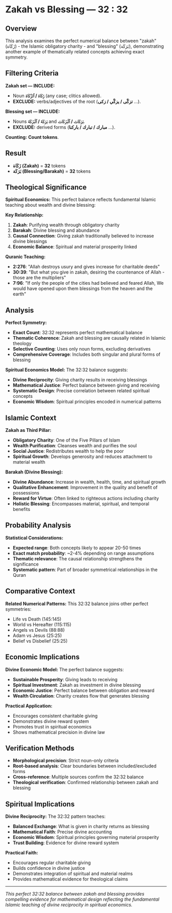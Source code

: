 # Zakah vs Blessing — **32 : 32**

## Overview

This analysis examines the perfect numerical balance between "zakah" (زَكَاة) - the Islamic obligatory charity - and "blessing" (بَرَكَة), demonstrating another example of thematically related concepts achieving exact symmetry.

## Filtering Criteria

**Zakah set — INCLUDE:**

- Noun **زَكَاة / ٱلزَّكَاة** (any case; clitics allowed).
- **EXCLUDE:** verbs/adjectives of the root (**تزكّى / يزكّي / زكى** …).

**Blessing set — INCLUDE:**

- Nouns **بَرَكَة / ٱلْبَرَكَة** and **بَرَكَات / ٱلْبَرَكَات**.
- **EXCLUDE:** derived forms (**مبارك / تبارك / باركنا** …).

**Counting:** **Count tokens**.

## Result

- **زَكَاة (Zakah)** = **32** tokens
- **بَرَكَة (Blessing/Barakah)** = **32** tokens

## Theological Significance

**Spiritual Economics:**
This perfect balance reflects fundamental Islamic teaching about wealth and divine blessing:

**Key Relationship:**

1. **Zakah**: Purifying wealth through obligatory charity
2. **Barakah**: Divine blessing and abundance
3. **Causal Connection**: Giving zakah traditionally believed to increase divine blessings
4. **Economic Balance**: Spiritual and material prosperity linked

**Quranic Teaching:**

- **2:276**: "Allah destroys usury and gives increase for charitable deeds"
- **30:39**: "But what you give in zakah, desiring the countenance of Allah - those are the multipliers"
- **7:96**: "If only the people of the cities had believed and feared Allah, We would have opened upon them blessings from the heaven and the earth"

## Analysis

**Perfect Symmetry:**

- **Exact Count**: 32:32 represents perfect mathematical balance
- **Thematic Coherence**: Zakah and blessing are causally related in Islamic theology
- **Selective Counting**: Uses only noun forms, excluding derivatives
- **Comprehensive Coverage**: Includes both singular and plural forms of blessing

**Spiritual Economics Model:**
The 32:32 balance suggests:

- **Divine Reciprocity**: Giving charity results in receiving blessings
- **Mathematical Justice**: Perfect balance between giving and receiving
- **Systematic Design**: Precise correlation between related spiritual concepts
- **Economic Wisdom**: Spiritual principles encoded in numerical patterns

## Islamic Context

**Zakah as Third Pillar:**

- **Obligatory Charity**: One of the Five Pillars of Islam
- **Wealth Purification**: Cleanses wealth and purifies the soul
- **Social Justice**: Redistributes wealth to help the poor
- **Spiritual Growth**: Develops generosity and reduces attachment to material wealth

**Barakah (Divine Blessing):**

- **Divine Abundance**: Increase in wealth, health, time, and spiritual growth
- **Qualitative Enhancement**: Improvement in the quality and benefit of possessions
- **Reward for Virtue**: Often linked to righteous actions including charity
- **Holistic Blessing**: Encompasses material, spiritual, and temporal benefits

## Probability Analysis

**Statistical Considerations:**

- **Expected range**: Both concepts likely to appear 20-50 times
- **Exact match probability**: ~2-4% depending on range assumptions
- **Thematic relevance**: The causal relationship strengthens the significance
- **Systematic pattern**: Part of broader symmetrical relationships in the Quran

## Comparative Context

**Related Numerical Patterns:**
This 32:32 balance joins other perfect symmetries:

- Life vs Death (145:145)
- World vs Hereafter (115:115)
- Angels vs Devils (88:88)
- Adam vs Jesus (25:25)
- Belief vs Disbelief (25:25)

## Economic Implications

**Divine Economic Model:**
The perfect balance suggests:

- **Sustainable Prosperity**: Giving leads to receiving
- **Spiritual Investment**: Zakah as investment in divine blessing
- **Economic Justice**: Perfect balance between obligation and reward
- **Wealth Circulation**: Charity creates flow that generates blessing

**Practical Application:**

- Encourages consistent charitable giving
- Demonstrates divine reward system
- Promotes trust in spiritual economics
- Shows mathematical precision in divine law

## Verification Methods

- **Morphological precision**: Strict noun-only criteria
- **Root-based analysis**: Clear boundaries between included/excluded forms
- **Cross-reference**: Multiple sources confirm the 32:32 balance
- **Theological verification**: Confirmed relationship between zakah and blessing

## Spiritual Implications

**Divine Reciprocity:**
The 32:32 pattern teaches:

- **Balanced Exchange**: What is given in charity returns as blessing
- **Mathematical Faith**: Precise divine accounting
- **Economic Wisdom**: Spiritual principles governing material prosperity
- **Trust Building**: Evidence for divine reward system

**Practical Faith:**

- Encourages regular charitable giving
- Builds confidence in divine justice
- Demonstrates integration of spiritual and material realms
- Provides mathematical evidence for theological claims

---

_This perfect 32:32 balance between zakah and blessing provides compelling evidence for mathematical design reflecting the fundamental Islamic teaching of divine reciprocity in spiritual economics._
